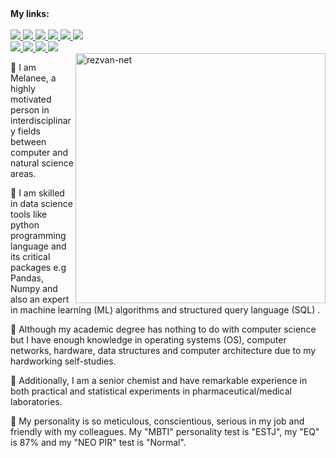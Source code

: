 <b>
My links:
</b>   


<div align="left">
   
<br>
   
   
  <a href="https://www.linkedin.com/in/shaghayegh-rahmani-melanee-/">
   <img src="https://img.shields.io/badge/LinkedIN-1DA2F3?style=for-the-badge&logo=linkedin&logoColor=white" />
</a>  
   
   
   <a href="https://scholar.google.com/citations?user=Mp6clUgAAAAJ&hl=en">
   <img src="https://img.shields.io/badge/Google Scholar-808080?style=for-the-badge&logo=googlescholar&logoColor=white" />
</a>  
   
   
   
   
   
   
   
   
<a href="https://www.youtube.com/channel/UC9JV4rRUNXCBgGpNdwK7-Ww">
    <img src="https://img.shields.io/badge/YouTube-FF0000?style=for-the-badge&logo=youtube&logoColor=white" />
</a>    
    

 
   
 <a href="https://t.me/melaneepython">
    <img src="https://img.shields.io/badge/Telegram-1DA2F3?style=for-the-badge&logo=telegram&logoColor=white" />
</a>   
     
   
   
   
<a href="http://melanee-melanee.medium.com">
    <img src="https://img.shields.io/badge/Medium-E0E0E0?style=for-the-badge&logo=medium&logoColor=black" />
</a>



   

<a href="https://stackoverflow.com/users/14627974/melanee?tab=profile">
    <img src="https://img.shields.io/badge/Stack_Overflow-FE7A16?style=for-the-badge&logo=stack-overflow&logoColor=white" />
</a>

 <br> 
   
   
   
    
<a href="https://instagram.com/melanee_net?utm_medium=copy_link">
    <img src="https://img.shields.io/badge/Instagram-FF1493?style=for-the-badge&logo=instahram&logoColor=white" />
</a>
   
   
   
    
 <a href="https://twitter.com/Melanee_Melanee">
   <img src="https://img.shields.io/badge/Twitter-1DA1F2?style=for-the-badge&logo=twitter&logoColor=white" />
</a>
   
   
   

 
 <a href="https://play.google.com/store/apps/details?id=shaghayegh.check_list">
   <img src="https://img.shields.io/badge/Google Play-00FF00?style=for-the-badge&logo=googleplay&logoColor=white" />
</a> 
   
   
   
   
  <a href="https://github.com/Melanee-Melanee/Donate">
    <img src="https://img.shields.io/badge/Donate-FFFF00?style=for-the-badge&logo=donate&logoColor=white" />
</a> 
   
   
  

</div>



<img src="https://github.com/rezvan-net/rezvan-net/blob/main/data%20analysis.png" align="right" alt="rezvan-net" width="400" height="400">





💎 I am Melanee, a highly motivated person in interdisciplinary fields between computer and natural science areas. 


💎 I am skilled in data science tools like python programming language and its critical packages e.g Pandas, Numpy and also an expert in machine learning (ML) algorithms and structured query language (SQL) .

💎 Although my academic degree has nothing to do with computer science but I have enough knowledge in operating systems (OS), computer networks, hardware, data structures and computer architecture due to my hardworking self-studies. 

💎 Additionally, I am a senior chemist and have remarkable experience in both practical and statistical experiments in pharmaceutical/medical laboratories.

💎 My personality is so meticulous, conscientious, serious in my job and friendly with my colleagues. My "MBTI" personality test is "ESTJ", my "EQ" is 87% and my "NEO PIR" test is "Normal".
<!--💻 I'm Melanee.
<!--💊 I'm an analytical chemist.
<!--🖥 I’m working on Python programming language.
<!-- 📊 I’m looking to collaborate on data science projects.
<!--💬 Ask me about python.
<!-- - 📫 How to reach me: ... -->
<!-- - 😄 Pronouns: ...
- ⚡ Fun fact: ...
<!-- - 🤔 I’m looking for help with ... -->

<!--
**rezvan-net/rezvan-net** is a ✨ _special_ ✨ repository because its `README.md` (this file) appears on your GitHub profile.




